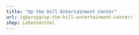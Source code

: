 ```yaml
---
title: "Up the Hill Entertainment Center"
url: /gbarnga/up-the-hill-entertainment-center/
shop: Lebensmittel
---
```

